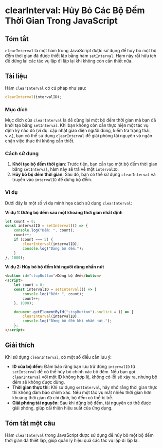<!--
Meta Description: # clearInterval: Hủy Bỏ Các Bộ Đếm Thời Gian Trong JavaScript ## Tóm tắt `clearInterval` là một hàm trong JavaScript được sử dụng để hủy bỏ một bộ đếm...
Meta Keywords: đếm, clearinterval, một, thời, gian
-->

# clearInterval: Hủy Bỏ Các Bộ Đếm Thời Gian Trong JavaScript

## Tóm tắt
`clearInterval` là một hàm trong JavaScript được sử dụng để hủy bỏ một bộ đếm thời gian đã được thiết lập bằng hàm `setInterval`. Hàm này rất hữu ích để dừng lại các tác vụ lặp đi lặp lại khi không còn cần thiết nữa.

## Tài liệu
Hàm `clearInterval` có cú pháp như sau:

```javascript
clearInterval(intervalID);
```

### Mục đích
Mục đích của `clearInterval` là để dừng lại một bộ đếm thời gian mà bạn đã khởi tạo bằng `setInterval`. Khi bạn không còn cần thực hiện một tác vụ định kỳ nào đó (ví dụ: cập nhật giao diện người dùng, kiểm tra trạng thái, v.v.), bạn có thể sử dụng `clearInterval` để giải phóng tài nguyên và ngăn chặn việc thực thi không cần thiết.

### Cách sử dụng
1. **Khởi tạo bộ đếm thời gian**: Trước tiên, bạn cần tạo một bộ đếm thời gian bằng `setInterval`, hàm này sẽ trả về một `intervalID`.
2. **Hủy bỏ bộ đếm thời gian**: Sau đó, bạn có thể sử dụng `clearInterval` và truyền vào `intervalID` để dừng bộ đếm.

### Ví dụ
Dưới đây là một số ví dụ minh họa cách sử dụng `clearInterval`:

**Ví dụ 1: Dừng bộ đếm sau một khoảng thời gian nhất định**

```javascript
let count = 0;
const intervalID = setInterval(() => {
    console.log("Đếm: ", count);
    count++;
    if (count === 5) {
        clearInterval(intervalID);
        console.log("Dừng bộ đếm.");
    }
}, 1000);
```

**Ví dụ 2: Hủy bỏ bộ đếm khi người dùng nhấn nút**

```html
<button id="stopButton">Dừng bộ đếm</button>
<script>
    let count = 0;
    const intervalID = setInterval(() => {
        console.log("Đếm: ", count);
        count++;
    }, 1000);

    document.getElementById("stopButton").onclick = () => {
        clearInterval(intervalID);
        console.log("Dừng bộ đếm khi nhấn nút.");
    };
</script>
```

## Giải thích
Khi sử dụng `clearInterval`, có một số điều cần lưu ý:

- **ID của bộ đếm**: Đảm bảo rằng bạn lưu trữ đúng `intervalID` từ `setInterval` để có thể hủy bỏ chính xác bộ đếm. Nếu bạn gọi `clearInterval` với một ID không hợp lệ, không có lỗi sẽ xảy ra, nhưng bộ đếm sẽ không được dừng.
- **Thời gian thực thi**: Khi sử dụng `setInterval`, hãy nhớ rằng thời gian thực thi không đảm bảo chính xác. Nếu một tác vụ mất nhiều thời gian hơn khoảng thời gian đã chỉ định, bộ đếm có thể bị trễ.
- **Giải phóng tài nguyên**: Sau khi dừng bộ đếm, tài nguyên có thể được giải phóng, giúp cải thiện hiệu suất của ứng dụng.

## Tóm tắt một câu
Hàm `clearInterval` trong JavaScript được sử dụng để hủy bỏ một bộ đếm thời gian đã thiết lập, giúp quản lý hiệu quả các tác vụ lặp đi lặp lại.